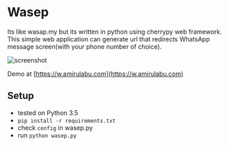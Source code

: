 # Wasep

Its like wasap.my but its written in python using cherrypy web framework. This simple web application can generate url that redirects WhatsApp message screen(with your phone number of choice).

![screenshot](https://i.imgur.com/XGD8kms.png)

Demo at [https://w.amirulabu.com](https://w.amirulabu.com)

## Setup

* tested on Python 3.5
* `pip install -r requirements.txt`
* check `config` in wasep.py
* run `python wasep.py`
